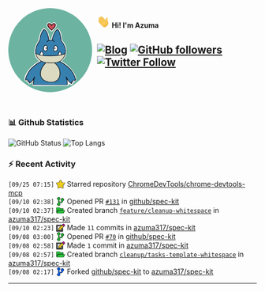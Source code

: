 <img width="170" height="170" align="left" style="float: left; margin: 0 10px 0 0; border-radius: 50%;" src="https://raw.githubusercontent.com/azuma317/azuma317/main/src/images/me.jpg">  

<img width="26" height="26" src="https://raw.githubusercontent.com/azuma317/azuma317/main/src/images/wave.gif" width="27px"> **Hi! I'm Azuma**


[![Blog](https://img.shields.io/website?color=2D2D2D&style=flat-square&up_message=AzumaBlog&url=https%3A%2F%2Fpages.azumax.work)](https://pages.azumax.work)
[![GitHub followers](https://img.shields.io/github/followers/azuma317?color=333&label=Follow&logo=github&logoColor=fff&style=flat-square)](https://github.com/azuma317?tab=followers)
[![Twitter Follow](https://img.shields.io/static/v1?message=Twitter&color=333&label=@azumax_develop&logo=twitter&logoColor=fff&style=flat-square)](https://twitter.com/azumax_develop)
<br><br><br><br>
---

### 📊 Github Statistics
![GitHub Status](https://github-readme-stats.vercel.app/api?username=azuma317&count_private=true&show_icons=true&theme=dracula)
![Top Langs](https://github-readme-stats.vercel.app/api/top-langs/?username=azuma317&hide=TeX&layout=compact&theme=dracula)

### :zap: Recent Activity

<!--START_SECTION:activity-->
`[09/25 07:15]` <a href="https://github.com/azuma317" title="⭐"><img alt="⭐" src="https://github.com/azuma317/azuma317/raw/main/src/images/icons/star.png" align="top" height="18"></a> Starred repository [ChromeDevTools/chrome-devtools-mcp](https://github.com/ChromeDevTools/chrome-devtools-mcp)<br>`[09/10 02:38]` <a href="https://github.com/azuma317" title="✅"><img alt="✅" src="https://github.com/azuma317/azuma317/raw/main/src/images/icons/pr-open.png" align="top" height="18"></a> Opened PR [`#131`](https://github.com/github/spec-kit/pull/131 'Fix formatting inconsistencies across documentation and scripts') in [github/spec-kit](https://github.com/github/spec-kit)<br>`[09/10 02:37]` <a href="https://github.com/azuma317" title="📂"><img alt="📂" src="https://github.com/azuma317/azuma317/raw/main/src/images/icons/create-branch.png" align="top" height="18"></a> Created branch [`feature/cleanup-whitespace`](https://github.com/azuma317/spec-kit/tree/feature/cleanup-whitespace) in [azuma317/spec-kit](https://github.com/azuma317/spec-kit)<br>`[09/10 02:23]` <a href="https://github.com/azuma317" title="📝"><img alt="📝" src="https://github.com/azuma317/azuma317/raw/main/src/images/icons/commit.png" align="top" height="18"></a> Made `11` commits in [azuma317/spec-kit](https://github.com/azuma317/spec-kit)<br>`[09/08 03:00]` <a href="https://github.com/azuma317" title="✅"><img alt="✅" src="https://github.com/azuma317/azuma317/raw/main/src/images/icons/pr-open.png" align="top" height="18"></a> Opened PR [`#70`](https://github.com/github/spec-kit/pull/70 'Remove trailing whitespace from tasks.md template') in [github/spec-kit](https://github.com/github/spec-kit)<br>`[09/08 02:58]` <a href="https://github.com/azuma317" title="📝"><img alt="📝" src="https://github.com/azuma317/azuma317/raw/main/src/images/icons/commit.png" align="top" height="18"></a> Made `1` commit in [azuma317/spec-kit](https://github.com/azuma317/spec-kit)<br>`[09/08 02:57]` <a href="https://github.com/azuma317" title="📂"><img alt="📂" src="https://github.com/azuma317/azuma317/raw/main/src/images/icons/create-branch.png" align="top" height="18"></a> Created branch [`cleanup/tasks-template-whitespace`](https://github.com/azuma317/spec-kit/tree/cleanup/tasks-template-whitespace) in [azuma317/spec-kit](https://github.com/azuma317/spec-kit)<br>`[09/08 02:17]` <a href="https://github.com/azuma317" title="🍴"><img alt="🍴" src="https://github.com/azuma317/azuma317/raw/main/src/images/icons/fork.png" align="top" height="18"></a> Forked [github/spec-kit](https://github.com/github/spec-kit) to [azuma317/spec-kit](https://github.com/azuma317/spec-kit)
<!--END_SECTION:activity-->

---